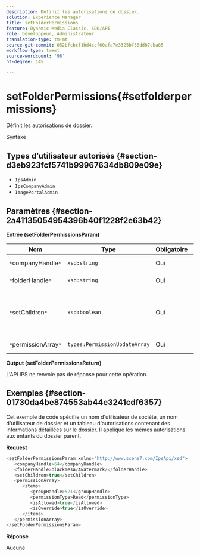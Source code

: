```yaml
---
description: Définit les autorisations de dossier.
solution: Experience Manager
title: setFolderPermissions
feature: Dynamic Media Classic, SDK/API
role: Développeur, Administrateur
translation-type: tm+mt
source-git-commit: 052bfcbcf1bd4ccf60afa7e3325bf58dd07cba85
workflow-type: tm+mt
source-wordcount: '98'
ht-degree: 14%

---
```



# setFolderPermissions{#setfolderpermissions}

Définit les autorisations de dossier.

Syntaxe

## Types d’utilisateur autorisés {#section-d3eb923fcf5741b99967634db809e09e}

* `IpsAdmin`
* `IpsCompanyAdmin`
* `ImagePortalAdmin`

## Paramètres {#section-2a41135054954396b40f1228f2e63b42}

**Entrée (setFolderPermissionsParam)**

| Nom | Type | Obligatoire | Description |
|---|---|---|---|
| `*`companyHandle`*` | `xsd:string` | Oui | Poignée de société. |
| `*`folderHandle`*` | `xsd:string` | Oui | Poignée de dossier. |
| `*`setChildren`*` | `xsd:boolean` | Oui | Définit les autorisations sur les enfants qui appartiennent au dossier. |
| `*`permissionArray`*` | `types:PermissionUpdateArray` | Oui | Tableau des autorisations. |

**Output (setFolderPermissionsReturn)**

L&#39;API IPS ne renvoie pas de réponse pour cette opération.

## Exemples {#section-01730da4be874553ab44e3241cdf6357}

Cet exemple de code spécifie un nom d&#39;utilisateur de société, un nom d&#39;utilisateur de dossier et un tableau d&#39;autorisations contenant des informations détaillées sur le dossier. Il applique les mêmes autorisations aux enfants du dossier parent.

**Request**

```java
<setFolderPermissionsParam xmlns="http://www.scene7.com/IpsApi/xsd">
   <companyHandle>64</companyHandle>
   <folderHandle>blackmesa/Awatermark/</folderHandle>
   <setChildren>true</setChildren>
   <permissionArray>
      <items>
         <groupHandle>521</groupHandle>
         <permissionType>Read</permissionType>
         <isAllowed>true</isAllowed>
         <isOverride>true</isOverride>
      </items>
   </permissionArray>
</setFolderPermissionsParam>
```

**Réponse**

Aucune
